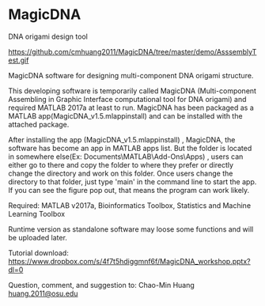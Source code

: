 # MagicDNA
DNA origami design tool

https://github.com/cmhuang2011/MagicDNA/tree/master/demo/AsssemblyTest.gif

MagicDNA software for designing multi-component DNA origami structure.

This developing software is temporarily called MagicDNA (Multi-component Assembling in Graphic Interface computational tool for DNA origami) and required MATLAB 2017a at least to run. MagicDNA has been packaged as a MATLAB app(MagicDNA_v1.5.mlappinstall) and can be installed with the attached package.


After installing the app (MagicDNA_v1.5.mlappinstall) , MagicDNA, the software has become an app in MATLAB apps list. But the folder is located in somewhere else(Ex: Documents\MATLAB\Add-Ons\Apps) , users can either go to there and copy the folder to where they prefer or directly change the directory and work on this folder. Once users change the directory to that folder, just type 'main' in the command line to start the app. If you can see the figure pop out, that means the program can work likely. 

Required: MATLAB v2017a, Bioinformatics Toolbox, Statistics and Machine Learning Toolbox

Runtime version as standalone software may loose some functions and will be uploaded later.

Tutorial download: https://www.dropbox.com/s/4f7t5hdiggmnf6f/MagicDNA_workshop.pptx?dl=0 


Question, comment, and suggestion to:
Chao-Min Huang   
huang.2011@osu.edu



